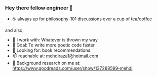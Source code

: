 
<!--
**mehhdiii/mehhdiii** is a ✨ _special_ ✨ repository because its `README.md` (this file) appears on your GitHub profile.

Here are some ideas to get you started:
-->
<!-- ![my flyer](https://user-images.githubusercontent.com/60067141/121791883-2b1c1f00-cc08-11eb-8b73-4d81ae1a8dcd.png)

 -->
### Hey there fellow engineer 👋

- :coffee: always up for philosophy-101 discussions over a cup of tea/coffee

and also,
- 🔭 I work with: Whatever is thrown my way
- 🌱 Goal: To write more poetic code faster
- 👯 Looking for: book recommendations
- 📫 reachable at: mehdiraza1@hotmail.com
- 📖 Background research on me at: https://www.goodreads.com/user/show/137288599-mehdi




